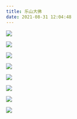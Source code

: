 ```yaml
---
title: 乐山大佛
date: 2021-08-31 12:04:48
---
```


![](https://jihulab.com/UncleCAT4/static/-/raw/main/blog/202311101500860.jpg)

<!--more-->

![](https://jihulab.com/UncleCAT4/static/-/raw/main/blog/202311101500854.jpg)

![](https://jihulab.com/UncleCAT4/static/-/raw/main/blog/202311101500855.jpg)

![](https://jihulab.com/UncleCAT4/static/-/raw/main/blog/202311101500856.jpg)

![](https://jihulab.com/UncleCAT4/static/-/raw/main/blog/202311101500857.jpg)

![](https://jihulab.com/UncleCAT4/static/-/raw/main/blog/202311101500858.jpg)

![](https://jihulab.com/UncleCAT4/static/-/raw/main/blog/202311101500859.jpg)

![](https://jihulab.com/UncleCAT4/static/-/raw/main/blog/202311101500861.jpg)